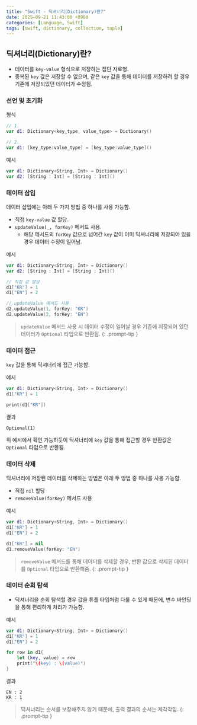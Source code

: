 ```yaml
---
title: "Swift - 딕셔너리(Dictionary)란?"
date: 2025-09-21 11:43:00 +0900
categories: [Language, Swift]
tags: [swift, dictionary, collection, tuple]
---
```


## **딕셔너리(Dictionary)란?**
- 데이터를 `key-value` 형식으로 저장하는 집단 자료형.
- 중복된 `key` 값은 저장할 수 없으며, 같은 `key` 값을 통해 데이터를 저장하려 할 경우 기존에 저장되있던 데이터가 수정됨.

### **선언 및 초기화**
형식
```swift
// 1.
var d1: Dictionary<key_type, value_type> = Dictionary()

// 2.
var d1: [key_type:value_type] = [key_type:value_type]()
```

예시
```swift
var d1: Dictionary<String, Int> = Dictionary()
var d2: [String : Int] = [String : Int]()
```

### **데이터 삽입**
데이터 삽입에는 아래 두 가지 방법 중 하나를 사용 가능함.
- 직접 `key-value` 값 할당.
- `updateValue(_, forKey)` 메서드 사용.
  - 해당 메서드의 `forKey` 값으로 넘어간 `key` 값이 이미 딕셔너리에 저장되어 있을 경우 데이터 수정이 일어남.
 
예시
```swift
var d1: Dictionary<String, Int> = Dictionary()
var d2: [String : Int] = [String : Int]()

// 직접 값 할당
d1["KR"] = 1
d1["EN"] = 2

// updateValue 메서드 사용
d2.updateValue(1, forKey: "KR")
d2.updateValue(2, forKey: "EN")
```

> `updateValue` 메서드 사용 시 데이터 수정이 일어날 경우 기존에 저장되어 있던 데이터가 `Optional` 타입으로 반환됨.
{: .prompt-tip }

### **데이터 접근**
`key` 값을 통해 딕셔너리에 접근 가능함.

예시
```swift
var d1: Dictionary<String, Int> = Dictionary()
d1["KR"] = 1

print(d1["KR"])
```

결과
```
Optional(1)
```

위 예시에서 확인 가능하듯이 딕셔너리에 `key` 값을 통해 접근할 경우 반환값은 `Optional` 타입으로 반환됨.

### **데이터 삭제**
딕셔너리에 저장된 데이터를 삭제하는 방법은 아래 두 방법 중 하나를 사용 가능함.
- 직접 `nil` 할당
- `removeValue(forKey)` 메서드 사용

예시
```swift
var d1: Dictionary<String, Int> = Dictionary()
d1["KR"] = 1
d1["EN"] = 2

d1["KR"] = nil
d1.removeValue(forKey: "EN")
```

> `removeValue` 메서드를 통해 데이터를 삭제할 경우, 반환 값으로 삭제된 데이터를 `Optional` 타입으로 반환해줌.
{: .prompt-tip }

### **데이터 순회 탐색**
- 딕셔너리을 순회 탐색할 경우 값을 튜플 타입처럼 다룰 수 있게 때문에, 변수 바인딩을 통해 편리하게 처리가 가능함.

예시
```swift
var d1: Dictionary<String, Int> = Dictionary()
d1["KR"] = 1
d1["EN"] = 2

for row in d1{
    let (key, value) = row
    print("\(key) : \(value)")
}
```

결과
```
EN : 2
KR : 1
```

> 딕셔너리는 순서를 보장해주지 않기 때문에, 출력 결과의 순서는 제각각임.
{: .prompt-tip }